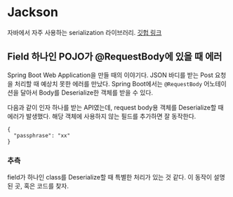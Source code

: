 # Jackson

자바에서 자주 사용하는 serialization 라이브러리.
[깃헙 링크](https://github.com/FasterXML/jackson)

## Field 하나인 POJO가 @RequestBody에 있을 때 에러

Spring Boot Web Application을 만들 때의 이야기다. JSON 바디를 받는
Post 요청을 처리할 때 예상치 못한 에러를 만났다. Spring Boot에서는
`@RequestBody` 어노테이션을 달아서 Body를 Deserialize한 객체를 받을 수
있다.

다음과 같이 인자 하나를 받는 API였는데, request body용 객체를
Deserialize할 때 에러가 발생했다. 해당 객체에 사용하지 않는 필드를
추가하면 잘 동작한다.

```
{
  "passphrase": "xx"
}
```

### 추측

field가 하나인 class를 Deserialize할 때 특별한 처리가 있는 것 같다. 이
동작이 설명된 곳, 혹은 코드를 찾자.
